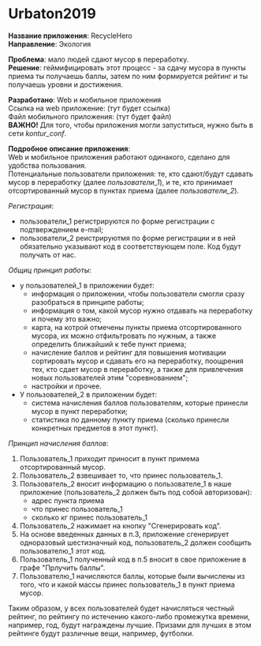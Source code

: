 # Urbaton2019

**Название приложения**: RecycleHero <br/>
**Направление**: Экология  <br/>

**Проблема**: мало людей сдают мусор в переработку. <br/>
**Решение**: геймифицировать этот процесс - за сдачу мусора в пункты приема ты получаешь баллы, затем по ним формируется рейтинг и ты получаешь уровни и достижения. <br/>

**Разработано**: Web и мобильное приложения <br/>
Ссылка на web приложение: (тут будет ссылка) <br/>
Файл мобильного приложения: (тут будет файл) <br/>
**ВАЖНО!** Для того, чтобы приложения могли запуститься, нужно быть в сети *kontur_сonf*. <br/>

**Подробное описание приложения**: <br/>
Web и мобильное приложения работают одинакого, сделано для удобства пользования. <br/>
Потенциальные пользователи приложения: те, кто сдают/будут сдавать мусор в переработку (далее *пользователи_1*), и те, кто принимает отсортированный мусор в пунктах приема (далее *пользователи_2*). <br/>

*Регистрация*: <br/>
  - пользователи_1 регистрируются по форме регистрации с подтверждением e-mail; <br/>
  - пользователи_2 реистрируютмя по форме регистрации и в ней обязательно указывают код в соответствующем поле. Код будут получать от нас. <br/>

*Общиц принцип работы*: <br/>
  - у пользователей_1 в приложении будет: <br/>
      - информация о приложении, чтобы пользователи смогли сразу разобраться в принципе работы; <br/>
      - информация о том, какой мусор нужно отдавать на переработку и почему это важно; <br/>
      - карта, на котрой отмечены пункты приема отсортированного мусора, их можно отфильтровать по нужным, а также определить ближайший         к тебе пункт приема; <br/>
      - начисление баллов и рейтинг для повышения мотивации сортировать мусор и сдавать его на переработку, поощрения тех, кто сдает             мусор в переработку, а также для привлечения новых пользователей этим "соревнованием"; <br/>
      - настройки и прочее. <br/>
  - У пользователей_2 в приложении будет: <br/>
      - система начисления баллов пользователям, которые принесли мусор в пункт переработки; <br/>
      - статистика по данному пункту приема (сколько принесли конкретных предметов в этот пункт). <br/>

*Принцип начисления баллов*:  <br/>
   1) Пользователь_1 приходит приносит в пункт примема отсортированный мусор. <br/> 
   2) Пользователь_2 взвешивает то, что принес пользователь_1. <br/>
   3) Пользователь_2 вносит информацию о пользователе_1 в наше приложение (пользователь_2 должен быть под собой авторизован): <br/>
        - адрес пункта приема  <br/>
        - что принес пользователь_1 <br/>
        - сколько кг принес пользователь_1 <br/>
   4) Пользователь_2 нажимает на кнопку "Сгенерировать код". <br/>
   5) На основе введенных данных в п.3, приложение сгенерирует одноразовый шестизначный код, пользователь_2 должен сообщить пользователю_1 этот код. <br/>
   6) Пользователь_1 полученный код в п.5 вносит в свое приложение в графе "Прлучить баллы". <br/>
   7) Пользователю_1 начисляются баллы, которые были вычислены из того, что и какой массы принес пользователь_1 в пункт приема мусор. <br/>

Таким образом, у всех пользователей будет начисляться честный рейтинг, по рейтингу по истечению какого-либо промежутка времени, например, год, будут награждены лучшие. Призами для лучших в этом рейтинге будут различные вещи, например, футболки.   


